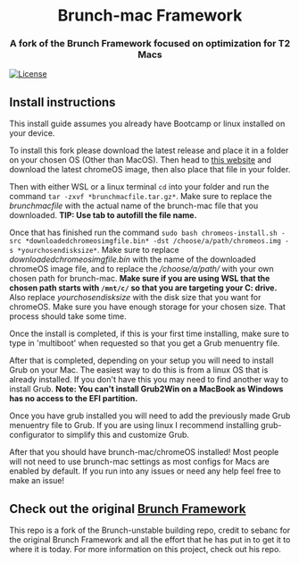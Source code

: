 [license-url]: ./LICENSE
[license-shield]: https://img.shields.io/github/license/sebanc/brunch?label=License&logo=Github&style=flat-square

<h1 align="center">Brunch-mac Framework</h1>
<h3 align="center">A fork of the Brunch Framework focused on optimization for T2 Macs</h3>

[![License][license-shield]][license-url]

## Install instructions

This install guide assumes you already have Bootcamp or linux installed on your device.

To install this fork please download the latest release and place it in a folder on your chosen OS (Other than MacOS). Then head to [this website](https://cros.tech/device/shyvana/) and download the latest chromeOS image, then also place that file in your folder. 

Then with either WSL or a linux terminal `cd` into your folder and run the command `tar -zxvf *brunchmacfile.tar.gz*`. Make sure to replace the *brunchmacfile* with the actual name of the brunch-mac file that you downloaded. **TIP: Use tab to autofill the file name.**

Once that has finished run the command `sudo bash chromeos-install.sh -src *downloadedchromeosimgfile.bin* -dst /choose/a/path/chromeos.img -s *yourchosendisksize*`. Make sure to replace *downloadedchromeosimgfile.bin* with the name of the downloaded chromeOS image file, and to replace the */choose/a/path/* with your own chosen path for brunch-mac. **Make sure if you are using WSL that the chosen path starts with `/mnt/c/` so that you are targeting your C: drive.** Also replace *yourchosendisksize* with the disk size that you want for chromeOS. Make sure you have enough storage for your chosen size. That process should take some time.

Once the install is completed, if this is your first time installing, make sure to type in 'multiboot' when requested so that you get a Grub menuentry file.

After that is completed, depending on your setup you will need to install Grub on your Mac. The easiest way to do this is from a linux OS that is already installed. If you don't have this you may need to find another way to install Grub. **Note: You can't install Grub2Win on a MacBook as Windows has no access to the EFI partition.**

Once you have grub installed you will need to add the previously made Grub menuentry file to Grub. If you are using linux I recommend installing grub-configurator to simplify this and customize Grub.

After that you should have brunch-mac/chromeOS installed! Most people will not need to use brunch-mac settings as most configs for Macs are enabled by default. If you run into any issues or need any help feel free to make an issue!

## Check out the original [Brunch Framework](https://github.com/sebanc/brunch)

This repo is a fork of the Brunch-unstable building repo, credit to sebanc for the original Brunch Framework and all the effort that he has put in to get it to where it is today. For more information on this project, check out his repo.
